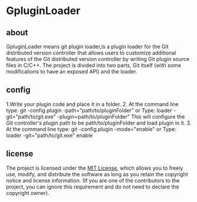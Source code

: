 # GpluginLoader

## about

GpluginLoader means git plugin loader,is a plugin loader for the Git distributed version controller that allows users to customize additional features of the Git distributed version controller by writing Git plugin source files in C/C++.
The project is divided into two parts, Git itself (with some modifications to have an exposed API) and the loader.

## config

1.Write your plugin code and place it in a folder.
2.
At the command line type: git -config.plugin -path="path/to/pluginFolder"
or
Type: loader -git="path/to/git.exe" -plugin=path/to/pluginFolder"
This will configure the Git controller's plugin path to be path/to/pluginFolder and load plugin in it.
3.
At the command line type: git -config.plugin -mode="enable"
or
Type: loader -git="path/to/git.exe" enable

## license

The project is licensed under the [MIT License](https://opensource.org/licenses/MIT), which allows you to freely use, modify, and distribute the software as long as you retain the copyright notice and license information. (If you are one of the contributors to the project, you can ignore this requirement and do not need to declare the copyright owner).
